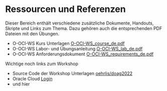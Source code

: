 <!-- markdownlint-disable MD033 -->
# Ressourcen und Referenzen

Dieser Bereich enthält verschiedene zusätzliche Dokumente, Handouts, Skripte und
Links zum Thema. Dazu gehören auch die entsprechenden PDF Dateien mit den Übungen.

- O-OCI-WS Kurs Unterlagen [O-OCI-WS_course_de.pdf](O-OCI-WS_course_de.pdf)
- O-OCI-WS Labor- und Übungsanleitung [O-OCI-WS_lab_de.pdf](O-OCI-WS_lab_de.pdf)
- O-OCI-WS Anforderungsdokument [O-OCI-WS_requirements_de.pdf](O-OCI-WS_requirements_de.pdf)

Wichtige noch links zum Workshop

- Source Code der Workshop Unterlagen [oehrlis/doag2022](https://github.com/oehrlis/doag2022)
- Oracle Cloud [Login](https://cloud.oracle.com/)
- und hier
